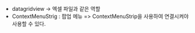 - datagridview -> 엑셀 파일과 같은 역할
- ContextMenuStrig : 팝업 메뉴 => ContextMenuStrip을 사용하여 연결시켜야 사용할 수 있다.
